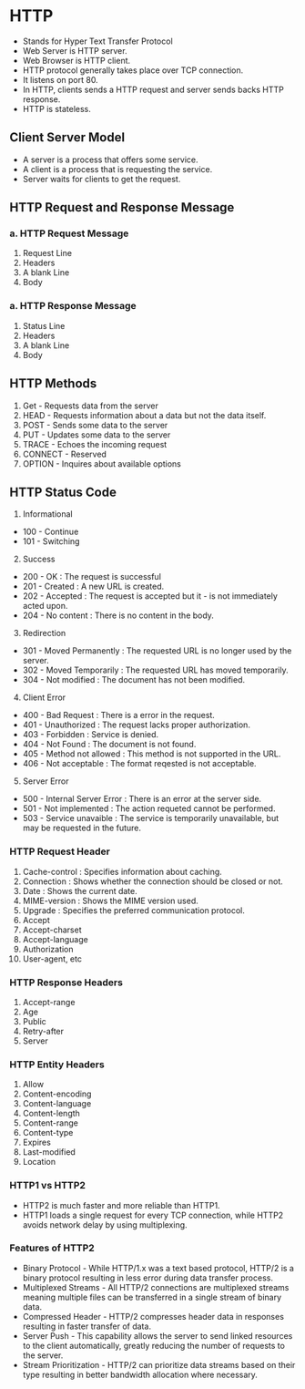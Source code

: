 # HTTP

- Stands for Hyper Text Transfer Protocol
- Web Server is HTTP server.
- Web Browser is HTTP client.
- HTTP protocol generally takes place over TCP connection.
- It listens on port 80.
- In HTTP, clients sends a HTTP request and server sends backs HTTP response.
- HTTP is stateless.

## Client Server Model

- A server is a process that offers some service.
- A client is a process that is requesting the service.
- Server waits for clients to get the request.

## HTTP Request and Response Message

### a. HTTP Request Message

1. Request Line
2. Headers
3. A blank Line
4. Body

### a. HTTP Response Message

1. Status Line
2. Headers
3. A blank Line
4. Body

## HTTP Methods

1. Get - Requests data from the server
2. HEAD - Requests information about a data but not the data itself.
3. POST - Sends some data to the server
4. PUT - Updates some data to the server
5. TRACE - Echoes the incoming request
6. CONNECT - Reserved
7. OPTION - Inquires about available options

## HTTP Status Code

1. Informational

- 100 - Continue
- 101 - Switching

2. Success

- 200 - OK : The request is successful
- 201 - Created : A new URL is created.
- 202 - Accepted : The request is accepted but it - is not immediately acted upon.
- 204 - No content : There is no content in the body.

3. Redirection

- 301 - Moved Permanently : The requested URL is no longer used by the server.
- 302 - Moved Temporarily : The requested URL has moved temporarily.
- 304 - Not modified : The document has not been modified.

4. Client Error

- 400 - Bad Request : There is a error in the request.
- 401 - Unauthorized : The request lacks proper authorization.
- 403 - Forbidden : Service is denied.
- 404 - Not Found : The document is not found.
- 405 - Method not allowed : This method is not supported in the URL.
- 406 - Not acceptable : The format reqested is not acceptable.

5. Server Error

- 500 - Internal Server Error : There is an error at the server side.
- 501 - Not implemented : The action requeted cannot be performed.
- 503 - Service unavaible : The service is temporarily unavailable, but may be requested in the future.

### HTTP Request Header

1. Cache-control : Specifies information about caching.
2. Connection : Shows whether the connection should be closed or not.
3. Date : Shows the current date.
4. MIME-version : Shows the MIME version used.
5. Upgrade : Specifies the preferred communication protocol.
6. Accept
7. Accept-charset
8. Accept-language
9. Authorization
10. User-agent, etc

### HTTP Response Headers

1. Accept-range
2. Age
3. Public
4. Retry-after
5. Server

### HTTP Entity Headers

1. Allow
2. Content-encoding
3. Content-language
4. Content-length
5. Content-range
6. Content-type
7. Expires
8. Last-modified
9. Location

### HTTP1 vs HTTP2

- HTTP2 is much faster and more reliable than HTTP1.
- HTTP1 loads a single request for every TCP connection, while HTTP2 avoids network delay by using multiplexing.

### Features of HTTP2

- Binary Protocol - While HTTP/1.x was a text based protocol, HTTP/2 is a binary protocol resulting in less error during data transfer process.
- Multiplexed Streams - All HTTP/2 connections are multiplexed streams meaning multiple files can be transferred in a single stream of binary data.
- Compressed Header - HTTP/2 compresses header data in responses resulting in faster transfer of data.
- Server Push - This capability allows the server to send linked resources to the client automatically, greatly reducing the number of requests to the server.
- Stream Prioritization - HTTP/2 can prioritize data streams based on their type resulting in better bandwidth allocation where necessary.
